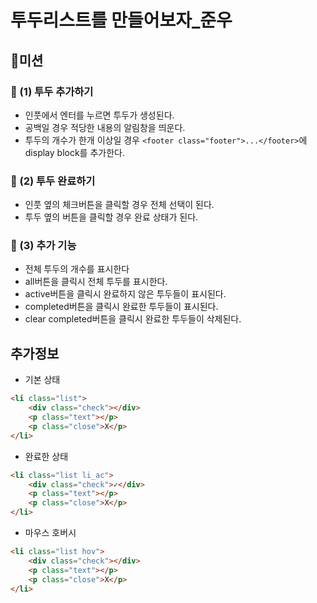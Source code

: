 # 투두리스트를 만들어보자_준우

## 🚀미션

### 🎯 (1) 투두 추가하기

-   인풋에서 엔터를 누르면 투두가 생성된다.
-   공백일 경우 적당한 내용의 알림창을 띄운다.
-   투두의 개수가 한개 이상일 경우 `<footer class="footer">...</footer>`에 display block를 추가한다.

### 🎯 (2) 투두 완료하기

-   인풋 옆의 체크버튼을 클릭할 경우 전체 선택이 된다.
-   투두 옆의 버튼을 클릭할 경우 완료 상태가 된다.

### 🎯 (3) 추가 기능

-   전체 투두의 개수를 표시한다
-   all버튼을 클릭시 전체 투두를 표시한다.
-   active버튼을 클릭시 완료하지 않은 투두들이 표시된다.
-   completed버튼을 클릭시 완료한 투두들이 표시된다.
-   clear completed버튼을 클릭시 완료한 투두들이 삭제된다.

## 추가정보

-   기본 상태

```html
<li class="list">
    <div class="check"></div>
    <p class="text"></p>
    <p class="close">X</p>
</li>
```

-   완료한 상태

```html
<li class="list li_ac">
    <div class="check">✓</div>
    <p class="text"></p>
    <p class="close">X</p>
</li>
```

-   마우스 호버시

```html
<li class="list hov">
    <div class="check"></div>
    <p class="text"></p>
    <p class="close">X</p>
</li>
```